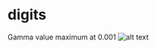 # digits
Gamma value maximum at 0.001
![alt text](https://github.com/kiran734/digits/blob/feature/gamma/gamma.png?raw=true)

